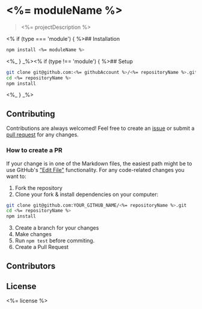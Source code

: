 <!-- BADGES:START -->

<!-- BADGES:END -->

# <%= moduleName %>

> <%= projectDescription %>

<% if (type === 'module') { %>## Installation

```bash
npm install <%= moduleName %>
```

<%_ } _%><% if (type !== 'module') { %>## Setup

```bash
git clone git@github.com:<%= githubAccount %>/<%= repositoryName %>.git
cd <%= repositoryName %>
npm install
```

<%_ } _%>

## Contributing

Contributions are always welcomed! Feel free to create an [issue](/issues) or submit a [pull request](/pull) for any changes.

### How to create a PR

If your change is in one of the Markdown files, the easiest path might be to use GitHub's ["Edit File"](https://help.github.com/articles/editing-files-in-your-repository/) functionality. For any code-related changes you want to:

1.  Fork the repository
2.  Clone your fork & install dependencies on your computer:

```bash
git clone git@github.com:YOUR_GITHUB_NAME/<%= repositoryName %>.git
cd <%= repositoryName %>
npm install
```

3.  Create a branch for your changes
4.  Make changes
5.  Run `npm test` before commiting.
6.  Create a Pull Request

<!-- Insert CoC notice -->

## Contributors

<!-- Insert contributors -->

## License

<%= license %>
